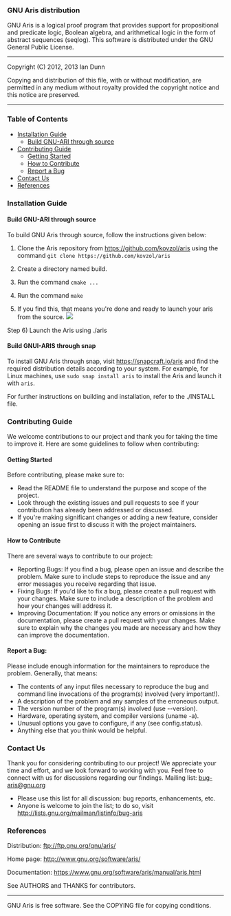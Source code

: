 
### GNU Aris distribution

GNU Aris is a logical proof program that provides support for propositional and predicate logic, Boolean algebra, and arithmetical logic in the form of abstract sequences (seqlog). This software is distributed under the GNU General Public License.

--------------------
Copyright (C) 2012, 2013 Ian Dunn

Copying and distribution of this file, with or without modification, are permitted in any medium without royalty provided the copyright
notice and this notice are preserved.

----
### Table of Contents
- [Installation Guide](#installation-guide)
  - [Build GNU-ARI through source](#build-gnu-ari-through-source)
- [Contributing Guide](#contributing-guide)
  - [Getting Started](#getting-started)
  - [How to Contribute](#how-to-contribute)
  - [Report a Bug](#report-a-bug)
- [Contact Us](#contact-us)
- [References](#references)

### Installation Guide
#### Build GNU-ARI through source
To build GNU Aris through source, follow the instructions given below:

1. Clone the Aris repository from https://github.com/kovzol/aris using the command `git clone https://github.com/kovzol/aris`

2. Create a directory named build.

3. Run the command `cmake ...`

4. Run the command `make`

5. If you find this, that means you're done and ready to launch your aris from the source.
![](https://paper-attachments.dropboxusercontent.com/s_9CA2A95225FBFB6C39417465DAA6CDC3851E677741EEA4E771571459D05051FA_1678791691570_image.png)

Step 6) Launch the Aris using ./aris

#### Build GNUI-ARIS through snap
To install GNU Aris through snap, visit https://snapcraft.io/aris and find the required distribution details according to your system. For example, for Linux machines, use `sudo snap install aris` to install the Aris and launch it with `aris`.

For further instructions on building and installation, refer to the ./INSTALL file.

### Contributing Guide
We welcome contributions to our project and thank you for taking the time to improve it. Here are some guidelines to follow when contributing:

#### Getting Started
Before contributing, please make sure to:
- Read the README file to understand the purpose and scope of the project.
- Look through the existing issues and pull requests to see if your contribution has already been addressed or discussed.
- If you're making significant changes or adding a new feature, consider opening an issue first to discuss it with the project maintainers.

#### How to Contribute
There are several ways to contribute to our project:
- Reporting Bugs: If you find a bug, please open an issue and describe the problem. Make sure to include steps to reproduce the issue and any error messages you receive regarding that issue.
- Fixing Bugs: If you'd like to fix a bug, please create a pull request with your changes. Make sure to include a description of the problem and how your changes will address it.
- Improving Documentation: If you notice any errors or omissions in the documentation, please create a pull request with your changes. Make sure to explain why the changes you made are necessary and how they can improve the documentation.

#### Report a Bug:
Please include enough information for the maintainers to reproduce the problem. Generally, that means:

- The contents of any input files necessary to reproduce the bug and command line invocations of the program(s) involved (very important!).
- A description of the problem and any samples of the erroneous output.
- The version number of the program(s) involved (use --version).
- Hardware, operating system, and compiler versions (uname -a).
- Unusual options you gave to configure, if any (see config.status).
- Anything else that you think would be helpful.

### Contact Us
Thank you for considering contributing to our project! We appreciate your time and effort, and we look forward to working with you.
Feel free to connect with us for discussions regarding our findings.
Mailing list: bug-aris@gnu.org
- Please use this list for all discussion: bug reports, enhancements, etc.
- Anyone is welcome to join the list; to do so, visit http://lists.gnu.org/mailman/listinfo/bug-aris

### References
Distribution: ftp://ftp.gnu.org/gnu/aris/ 

Home page: http://www.gnu.org/software/aris/

Documentation: https://www.gnu.org/software/aris/manual/aris.html

See AUTHORS and THANKS for contributors.

-------------
GNU Aris is free software.  See the COPYING file for copying conditions.

